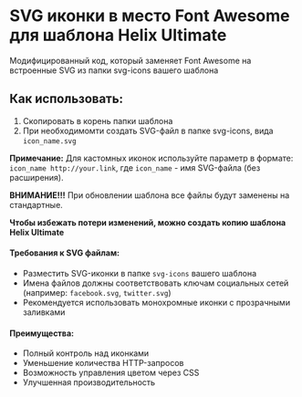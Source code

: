 # SVG иконки в место Font Awesome для шаблона Helix Ultimate

Модифицированный код, который заменяет Font Awesome на встроенные SVG из папки svg-icons вашего шаблона
## Как использовать:
1. Скопировать в корень папки шаблона
2. При необходимомти создать SVG-файл в папке svg-icons, вида `icon_name.svg`

**Примечание:** Для кастомных иконок используйте параметр в формате: `icon_name http://your.link`, где `icon_name` - имя SVG-файла (без расширения).

**ВНИМАНИЕ!!!**
При обновлении шаблона все файлы будут заменены на стандартные.


**Чтобы избежать потери изменений, можно создать копию шаблона Helix Ultimate**

#### Требования к SVG файлам:
- Разместить SVG-иконки в папке `svg-icons` вашего шаблона
- Имена файлов должны соответствовать ключам социальных сетей (например: `facebook.svg`, `twitter.svg`)
- Рекомендуется использовать монохромные иконки с прозрачными заливками

#### Преимущества:
- Полный контроль над иконками
- Уменьшение количества HTTP-запросов
- Возможность управления цветом через CSS
- Улучшенная производительность

